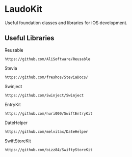 # LaudoKit

Useful foundation classes and libraries for iOS development.

## Useful Libraries

Reusable
    
    https://github.com/AliSoftware/Reusable

Stevia
    
    https://github.com/freshos/SteviaDocs/
    
Swinject

    https://github.com/Swinject/Swinject

EntryKit

    https://github.com/huri000/SwiftEntryKit
    
DateHelper
    
    https://github.com/melvitax/DateHelper
    
SwiftStoreKit

    https://github.com/bizz84/SwiftyStoreKit



